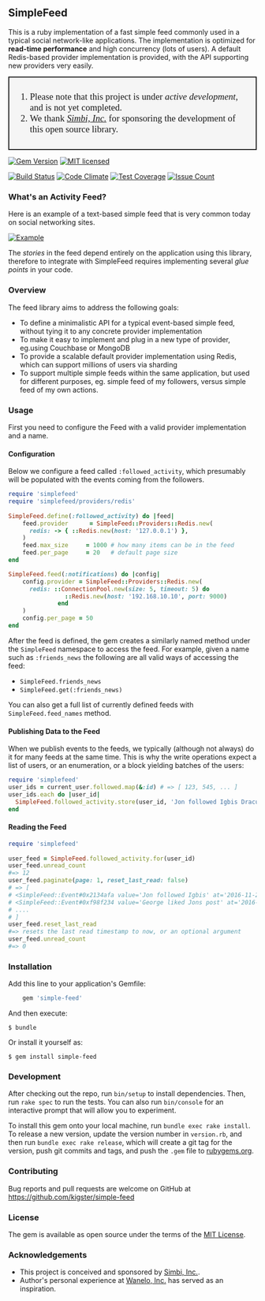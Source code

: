 ## SimpleFeed


This is a ruby implementation of a fast simple feed commonly used in a typical social network-like applications. The implementation is optimized for **read-time performance** and high concurrency (lots of users). A default Redis-based provider implementation is provided, with the API supporting new providers very easily. 


<div style="border: 2px solid #222; padding: 10px; background: #f5f5f5; font-family: 'HelveticaNeue-CondensedBold'; font-size: 14pt;">
<ol>
    <li>Please note that this project is under <em>active development</em>, and is not yet completed.<br/></li>
    <li>We thank <em><a href="http://simbi.com">Simbi, Inc.</a></em> for sponsoring the development of this open source library.</li>
</div>

[![Gem Version](https://badge.fury.io/rb/simple-feed.svg)](https://badge.fury.io/rb/simple-feed)
[![MIT licensed](https://img.shields.io/badge/license-MIT-blue.svg)](https://github.com/kigster/simple-feed/master/LICENSE.txt)

[![Build Status](https://travis-ci.org/kigster/simple-feed.svg?branch=master)](https://travis-ci.org/kigster/simple-feed)
[![Code Climate](https://codeclimate.com/repos/5813da0398926c0088000285/badges/5e15f53bfbcd4c68cdaa/gpa.svg)](https://codeclimate.com/repos/5813da0398926c0088000285/feed)
[![Test Coverage](https://codeclimate.com/repos/5813da0398926c0088000285/badges/5e15f53bfbcd4c68cdaa/coverage.svg)](https://codeclimate.com/repos/5813da0398926c0088000285/coverage)
[![Issue Count](https://codeclimate.com/repos/5813da0398926c0088000285/badges/5e15f53bfbcd4c68cdaa/issue_count.svg)](https://codeclimate.com/repos/5813da0398926c0088000285/feed)

### What's an Activity Feed?

Here is an example of a text-based simple feed that is very common today on social networking sites.

[![Example](https://raw.githubusercontent.com/kigster/simple-feed/master/man/sf-example.png)](https://raw.githubusercontent.com/kigster/simple-feed/master/man/sf-example.png)

The _stories_ in the feed depend entirely on the application using this
library, therefore to integrate with SimpleFeed requires implementing
several _glue points_ in your code.

### Overview
 
 The feed library aims to address the following goals:

* To define a minimalistic API for a typical event-based simple feed,
  without tying it to any concrete provider implementation
* To make it easy to implement and plug in a new type of provider,
  eg.using Couchbase or MongoDB
* To provide a scalable default provider implementation using Redis, which can support millions of users via sharding 
* To support multiple simple feeds within the same application, but used for different purposes, eg. simple feed of my followers, versus simple feed of my own actions.

### Usage

First you need to configure the Feed with a valid provider
implementation and a name. 

#### Configuration

Below we configure a feed called `:followed_activity`, which presumably
will be populated with the events coming from the followers.

```ruby
require 'simplefeed'
require 'simplefeed/providers/redis'
  
SimpleFeed.define(:followed_activity) do |feed|
    feed.provider      = SimpleFeed::Providers::Redis.new(
      redis: -> { ::Redis.new(host: '127.0.0.1') },
    )
    feed.max_size     = 1000 # how many items can be in the feed
    feed.per_page     = 20   # default page size
end

SimpleFeed.feed(:notifications) do |config|
    config.provider = SimpleFeed::Providers::Redis.new(
      redis: ::ConnectionPool.new(size: 5, timeout: 5) do
                ::Redis.new(host: '192.168.10.10', port: 9000)
              end
    )
    config.per_page = 50
end
```

After the feed is defined, the gem creates a similarly named method
under the `SimpleFeed` namespace to access the feed. For example, given
a name such as `:friends_news` the following are all valid ways of
accessing the feed:

 * `SimpleFeed.friends_news`
 * `SimpleFeed.get(:friends_news)`

You can also get a full list of currently defined feeds with `SimpleFeed.feed_names` method.

#### Publishing Data to the Feed

When we publish events to the feeds, we typically (although not always) do it for many feeds at the same time. This is why the write operations expect a list of users, or an enumeration, or a block yielding batches of the users:

```ruby
require 'simplefeed'
user_ids = current_user.followed.map(&:id) # => [ 123, 545, ... ]
user_ids.each do |user_id|
  SimpleFeed.followed_activity.store(user_id, 'Jon followed Igbis Dracula', Time.now)
end
```


#### Reading the Feed

```ruby
require 'simplefeed'
  
user_feed = SimpleFeed.followed_activity.for(user_id)
user_feed.unread_count
#=> 12
user_feed.paginate(page: 1, reset_last_read: false) 
# => [ 
# <SimpleFeed::Event#0x2134afa value='Jon followed Igbis' at='2016-11-20 23:32:56 -0800'>,
# <SimpleFeed::Event#0xf98f234 value='George liked Jons post' at='2016-12-10 21:32:56 -0800'>
# ....
# ]
user_feed.reset_last_read 
#=> resets the last read timestamp to now, or an optional argument
user_feed.unread_count
#=> 0
```

### Installation

Add this line to your application's Gemfile:

```ruby
    gem 'simple-feed'
```

And then execute:

    $ bundle

Or install it yourself as:

    $ gem install simple-feed

### Development

After checking out the repo, run `bin/setup` to install dependencies. Then, run `rake spec` to run the tests. You can also run `bin/console` for an interactive prompt that will allow you to experiment.

To install this gem onto your local machine, run `bundle exec rake install`. To release a new version, update the version number in `version.rb`, and then run `bundle exec rake release`, which will create a git tag for the version, push git commits and tags, and push the `.gem` file to [rubygems.org](https://rubygems.org).

### Contributing

Bug reports and pull requests are welcome on GitHub at https://github.com/kigster/simple-feed

### License

The gem is available as open source under the terms of the [MIT License](http://opensource.org/licenses/MIT).

### Acknowledgements

 * This project is conceived and sponsored by [Simbi, Inc.](https://simbi.com).
 * Author's personal experience at [Wanelo, Inc.](https://wanelo.com) has served as an inspiration.

 

